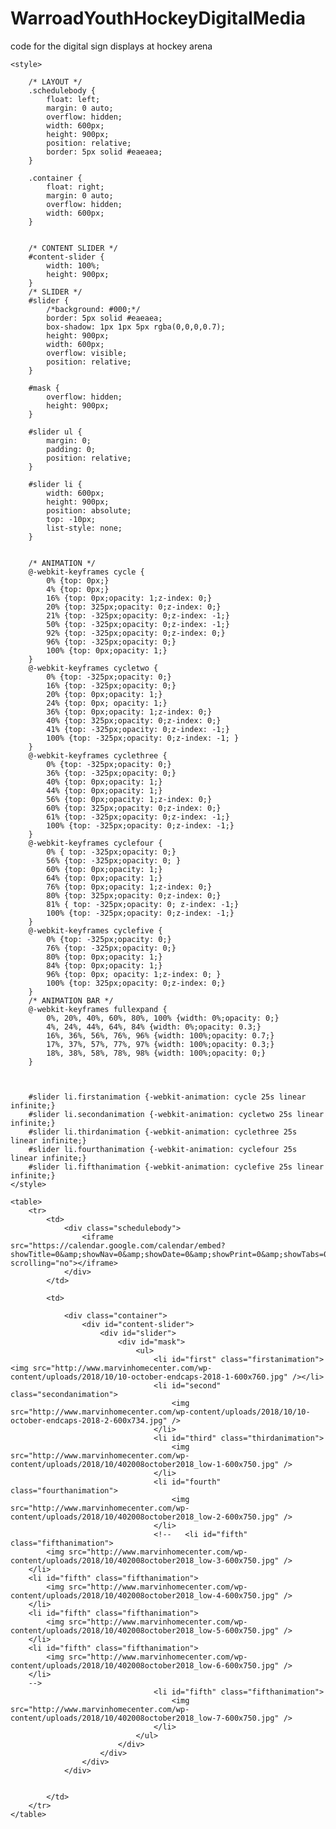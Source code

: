 # WarroadYouthHockeyDigitalMedia
code for the digital sign displays at hockey arena 


<!DOCTYPE html>
<html>
<head>
    <title></title>


    <style>

        /* LAYOUT */
        .schedulebody {
            float: left;
            margin: 0 auto;
            overflow: hidden;
            width: 600px;
            height: 900px;
            position: relative;
            border: 5px solid #eaeaea;
        }

        .container {
            float: right;
            margin: 0 auto;
            overflow: hidden;
            width: 600px;
        }

        
        /* CONTENT SLIDER */
        #content-slider {
            width: 100%;
            height: 900px;
        }
        /* SLIDER */
        #slider {
            /*background: #000;*/
            border: 5px solid #eaeaea;
            box-shadow: 1px 1px 5px rgba(0,0,0,0.7);
            height: 900px;
            width: 600px;
            overflow: visible;
            position: relative;
        }

        #mask {
            overflow: hidden;
            height: 900px;
        }

        #slider ul {
            margin: 0;
            padding: 0;
            position: relative;
        }

        #slider li {
            width: 600px;
            height: 900px;
            position: absolute;
            top: -10px;
            list-style: none;
        }


        /* ANIMATION */
        @-webkit-keyframes cycle {
            0% {top: 0px;}
            4% {top: 0px;}
            16% {top: 0px;opacity: 1;z-index: 0;}
            20% {top: 325px;opacity: 0;z-index: 0;}
            21% {top: -325px;opacity: 0;z-index: -1;}
            50% {top: -325px;opacity: 0;z-index: -1;}
            92% {top: -325px;opacity: 0;z-index: 0;}
            96% {top: -325px;opacity: 0;}
            100% {top: 0px;opacity: 1;}
        }
        @-webkit-keyframes cycletwo {
            0% {top: -325px;opacity: 0;}
            16% {top: -325px;opacity: 0;}
            20% {top: 0px;opacity: 1;}
            24% {top: 0px; opacity: 1;}
            36% {top: 0px;opacity: 1;z-index: 0;}
            40% {top: 325px;opacity: 0;z-index: 0;}
            41% {top: -325px;opacity: 0;z-index: -1;}
            100% {top: -325px;opacity: 0;z-index: -1; }
        }
        @-webkit-keyframes cyclethree {
            0% {top: -325px;opacity: 0;}
            36% {top: -325px;opacity: 0;}
            40% {top: 0px;opacity: 1;}
            44% {top: 0px;opacity: 1;}
            56% {top: 0px;opacity: 1;z-index: 0;}
            60% {top: 325px;opacity: 0;z-index: 0;}
            61% {top: -325px;opacity: 0;z-index: -1;}
            100% {top: -325px;opacity: 0;z-index: -1;}
        }
        @-webkit-keyframes cyclefour {
            0% { top: -325px;opacity: 0;}
            56% {top: -325px;opacity: 0; }
            60% {top: 0px;opacity: 1;}
            64% {top: 0px;opacity: 1;}
            76% {top: 0px;opacity: 1;z-index: 0;}
            80% {top: 325px;opacity: 0;z-index: 0;}
            81% { top: -325px;opacity: 0; z-index: -1;}
            100% {top: -325px;opacity: 0;z-index: -1;}
        }
        @-webkit-keyframes cyclefive {
            0% {top: -325px;opacity: 0;}
            76% {top: -325px;opacity: 0;}
            80% {top: 0px;opacity: 1;}
            84% {top: 0px;opacity: 1;}
            96% {top: 0px; opacity: 1;z-index: 0; }
            100% {top: 325px;opacity: 0;z-index: 0;}
        }
        /* ANIMATION BAR */
        @-webkit-keyframes fullexpand {
            0%, 20%, 40%, 60%, 80%, 100% {width: 0%;opacity: 0;}
            4%, 24%, 44%, 64%, 84% {width: 0%;opacity: 0.3;}
            16%, 36%, 56%, 76%, 96% {width: 100%;opacity: 0.7;}
            17%, 37%, 57%, 77%, 97% {width: 100%;opacity: 0.3;}
            18%, 38%, 58%, 78%, 98% {width: 100%;opacity: 0;}
        }
              
    

        #slider li.firstanimation {-webkit-animation: cycle 25s linear infinite;}
        #slider li.secondanimation {-webkit-animation: cycletwo 25s linear infinite;}
        #slider li.thirdanimation {-webkit-animation: cyclethree 25s linear infinite;}
        #slider li.fourthanimation {-webkit-animation: cyclefour 25s linear infinite;}
        #slider li.fifthanimation {-webkit-animation: cyclefive 25s linear infinite;}
    </style>
</head>
<body>


    <table>
        <tr>
            <td>
                <div class="schedulebody">
                    <iframe src="https://calendar.google.com/calendar/embed?showTitle=0&amp;showNav=0&amp;showDate=0&amp;showPrint=0&amp;showTabs=0&amp;showCalendars=0&amp;showTz=0&amp;mode=AGENDA&amp;height=800&amp;wkst=2&amp;bgcolor=%23666666&amp;src=p83l4kmltv80752b20slbgkpdlpb00on%40import.calendar.google.com&amp;color=%235229A3&amp;ctz=America%2FChicago" scrolling="no"></iframe>
                </div>
            </td>
            
            <td>

                <div class="container">
                    <div id="content-slider">
                        <div id="slider">
                            <div id="mask">
                                <ul>
                                    <li id="first" class="firstanimation"><img src="http://www.marvinhomecenter.com/wp-content/uploads/2018/10/10-october-endcaps-2018-1-600x760.jpg" /></li>
                                    <li id="second" class="secondanimation">
                                        <img src="http://www.marvinhomecenter.com/wp-content/uploads/2018/10/10-october-endcaps-2018-2-600x734.jpg" />
                                    </li>
                                    <li id="third" class="thirdanimation">
                                        <img src="http://www.marvinhomecenter.com/wp-content/uploads/2018/10/402008october2018_low-1-600x750.jpg" />
                                    </li>
                                    <li id="fourth" class="fourthanimation">
                                        <img src="http://www.marvinhomecenter.com/wp-content/uploads/2018/10/402008october2018_low-2-600x750.jpg" />
                                    </li>
                                    <!--   <li id="fifth" class="fifthanimation">
            <img src="http://www.marvinhomecenter.com/wp-content/uploads/2018/10/402008october2018_low-3-600x750.jpg" />
        </li>
        <li id="fifth" class="fifthanimation">
            <img src="http://www.marvinhomecenter.com/wp-content/uploads/2018/10/402008october2018_low-4-600x750.jpg" />
        </li>
        <li id="fifth" class="fifthanimation">
            <img src="http://www.marvinhomecenter.com/wp-content/uploads/2018/10/402008october2018_low-5-600x750.jpg" />
        </li>
        <li id="fifth" class="fifthanimation">
            <img src="http://www.marvinhomecenter.com/wp-content/uploads/2018/10/402008october2018_low-6-600x750.jpg" />
        </li>
        -->
                                    <li id="fifth" class="fifthanimation">
                                        <img src="http://www.marvinhomecenter.com/wp-content/uploads/2018/10/402008october2018_low-7-600x750.jpg" />
                                    </li>
                                </ul>
                            </div>
                        </div>
                    </div>
                </div>


            </td>
        </tr>
    </table>
</body>
</html>
